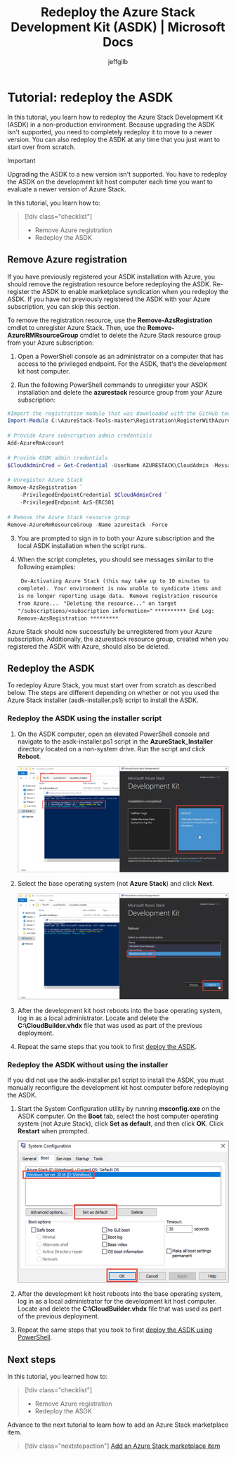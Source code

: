 ﻿---
title: Redeploy the Azure Stack Development Kit (ASDK) | Microsoft Docs
description: In this tutorial, you learn how to reinstall the ASDK.
services: azure-stack
documentationcenter: ''
author: jeffgilb
manager: femila
editor: ''

ms.assetid: 
ms.service: azure-stack
ms.workload: na
pms.tgt_pltfrm: na
ms.devlang: na
ms.topic: tutorial
ms.custom: mvc
ms.date: 06/05/2018
ms.author: jeffgilb
ms.reviewer: misainat
---

# Tutorial: redeploy the ASDK
In this tutorial, you learn how to redeploy the Azure Stack Development Kit (ASDK) in a non-production environment. Because upgrading the ASDK isn't supported, you need to completely redeploy it to move to a newer version. You can also redeploy the ASDK at any time that you just want to start over from scratch.

> [!IMPORTANT]
> Upgrading the ASDK to a new version isn't supported. You have to redeploy the ASDK on the development kit host computer each time you want to evaluate a newer version of Azure Stack.

In this tutorial, you learn how to:

> [!div class="checklist"]
> * Remove Azure registration 
> * Redeploy the ASDK

## Remove Azure registration 
If you have previously registered your ASDK installation with Azure, you should remove the registration resource before redeploying the ASDK. Re-register the ASDK to enable marketplace syndication when you redeploy the ASDK. If you have not previously registered the ASDK with your Azure subscription, you can skip this section.

To remove the registration resource, use the **Remove-AzsRegistration** cmdlet to unregister Azure Stack. Then, use the **Remove-AzureRMRsourceGroup** cmdlet to delete the Azure Stack resource group from your Azure subscription:

1. Open a PowerShell console as an administrator on a computer that has access to the privileged endpoint. For the ASDK, that's the development kit host computer.

2. Run the following PowerShell commands to unregister your ASDK installation and delete the **azurestack** resource group from your Azure subscription:

  ```Powershell    
  #Import the registration module that was downloaded with the GitHub tools
  Import-Module C:\AzureStack-Tools-master\Registration\RegisterWithAzure.psm1

  # Provide Azure subscription admin credentials
  Add-AzureRmAccount

  # Provide ASDK admin credentials
  $CloudAdminCred = Get-Credential -UserName AZURESTACK\CloudAdmin -Message "Enter the cloud domain credentials to access the privileged endpoint"

  # Unregister Azure Stack
  Remove-AzsRegistration `
      -PrivilegedEndpointCredential $CloudAdminCred `
      -PrivilegedEndpoint AzS-ERCS01

  # Remove the Azure Stack resource group
  Remove-AzureRmResourceGroup -Name azurestack -Force
  ```

3. You are prompted to sign in to both your Azure subscription and the local ASDK installation when the script runs.
4. When the script completes, you should see messages similar to the following examples:

    ` De-Activating Azure Stack (this may take up to 10 minutes to complete).`
    ` Your environment is now unable to syndicate items and is no longer reporting usage data.`
    ` Remove registration resource from Azure...`
    ` "Deleting the resource..." on target "/subscriptions/<subscription information>"`
    ` ********** End Log: Remove-AzsRegistration ********* `



Azure Stack should now successfully be unregistered from your Azure subscription. Additionally, the azurestack resource group, created when you registered the ASDK with Azure, should also be deleted.

## Redeploy the ASDK
To redeploy Azure Stack, you must start over from scratch as described below. The steps are different depending on whether or not you used the Azure Stack installer (asdk-installer.ps1) script to install the ASDK.

### Redeploy the ASDK using the installer script
1. On the ASDK computer, open an elevated PowerShell console and navigate to the asdk-installer.ps1 script in the **AzureStack_Installer** directory located on a non-system drive. Run the script and click **Reboot**.

   ![Run the asdk-installer.ps1 script](media/asdk-redeploy/1.png)

2. Select the base operating system (not **Azure Stack**) and click **Next**.

   ![Restart into the host operating system](media/asdk-redeploy/2.png)

3. After the development kit host reboots into the base operating system, log in as a local administrator. Locate and delete the **C:\CloudBuilder.vhdx** file that was used as part of the previous deployment. 

4. Repeat the same steps that you took to first [deploy the ASDK](asdk-deploy.md).

### Redeploy the ASDK without using the installer
If you did not use the asdk-installer.ps1 script to install the ASDK, you must manually reconfigure the development kit host computer before redeploying the ASDK.

1. Start the System Configuration utility by running **msconfig.exe** on the ASDK computer. On the **Boot** tab, select the host computer operating system (not Azure Stack), click **Set as default**, and then click **OK**. Click **Restart** when prompted.

      ![Set the boot configuration](media/asdk-redeploy/4.png)

2. After the development kit host reboots into the base operating system, log in as a local administrator for the development kit host computer. Locate and delete the **C:\CloudBuilder.vhdx** file that was used as part of the previous deployment. 

3. Repeat the same steps that you took to first [deploy the ASDK using PowerShell](asdk-deploy-powershell.md).


## Next steps
In this tutorial, you learned how to:

> [!div class="checklist"]
> * Remove Azure registration 
> * Redeploy the ASDK

Advance to the next tutorial to learn how to add an Azure Stack marketplace item.

> [!div class="nextstepaction"]
> [Add an Azure Stack marketplace item](asdk-marketplace-item.md)




